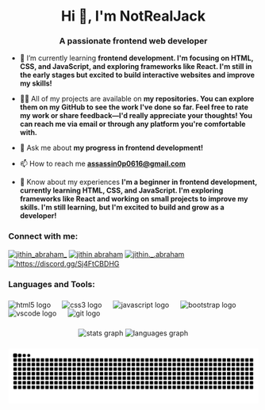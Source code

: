 <h1 align="center">Hi 👋, I'm NotRealJack</h1>
<h3 align="center">A passionate frontend web developer</h3>

- 🌱 I’m currently learning **frontend development. I'm focusing on HTML, CSS, and JavaScript, and exploring frameworks like React. I'm still in the early stages but excited to build interactive websites and improve my skills!**

- 👨‍💻 All of my projects are available on **my repositories. You can explore them on my GitHub to see the work I've done so far. Feel free to rate my work or share feedback—I'd really appreciate your thoughts! You can reach me via email or through any platform you're comfortable with.**

- 💬 Ask me about **my progress in frontend development!**

- 📫 How to reach me **assassin0p0616@gmail.com**

- 📄 Know about my experiences **I'm a beginner in frontend development, currently learning HTML, CSS, and JavaScript. I'm exploring frameworks like React and working on small projects to improve my skills. I'm still learning, but I'm excited to build and grow as a developer!**

<h3 align="left">Connect with me:</h3>
<p align="left">
<a href="https://twitter.com/jithin_abraham_" target="blank"><img align="center" src="https://raw.githubusercontent.com/rahuldkjain/github-profile-readme-generator/master/src/images/icons/Social/twitter.svg" alt="jithin_abraham_" height="30" width="40" /></a>
<a href="https://linkedin.com/in/jithin abraham" target="blank"><img align="center" src="https://raw.githubusercontent.com/rahuldkjain/github-profile-readme-generator/master/src/images/icons/Social/linked-in-alt.svg" alt="jithin abraham" height="30" width="40" /></a>
<a href="https://instagram.com/jithin._.abraham" target="blank"><img align="center" src="https://raw.githubusercontent.com/rahuldkjain/github-profile-readme-generator/master/src/images/icons/Social/instagram.svg" alt="jithin._.abraham" height="30" width="40" /></a>
<a href="https://discord.gg/https://discord.gg/Sj4FtCBDHG" target="blank"><img align="center" src="https://raw.githubusercontent.com/rahuldkjain/github-profile-readme-generator/master/src/images/icons/Social/discord.svg" alt="https://discord.gg/Sj4FtCBDHG" height="30" width="40" /></a>
</p>

<h3 align="left">Languages and Tools:</h3>

###

<div align="left">
  <img src="https://cdn.jsdelivr.net/gh/devicons/devicon/icons/html5/html5-original.svg" height="40" alt="html5 logo"  />
  <img width="15" />
  <img src="https://cdn.jsdelivr.net/gh/devicons/devicon/icons/css3/css3-original.svg" height="40" alt="css3 logo"  />
  <img width="15" />
  <img src="https://cdn.jsdelivr.net/gh/devicons/devicon/icons/javascript/javascript-original.svg" height="40" alt="javascript logo"  />
  <img width="15" />
  <img src="https://cdn.jsdelivr.net/gh/devicons/devicon/icons/bootstrap/bootstrap-original.svg" height="40" alt="bootstrap logo"  />
  <img width="15" />
  <img src="https://cdn.jsdelivr.net/gh/devicons/devicon/icons/vscode/vscode-original.svg" height="40" alt="vscode logo"  />
  <img width="15" />
  <img src="https://cdn.jsdelivr.net/gh/devicons/devicon/icons/git/git-original.svg" height="40" alt="git logo"  />
</div>

###

<div align="center">
  <img src="https://github-readme-stats.vercel.app/api?username=NotRealJacK&hide_title=false&hide_rank=false&show_icons=true&include_all_commits=true&count_private=true&disable_animations=false&theme=dracula&locale=en&hide_border=false&order=1" height="150" alt="stats graph"  />
  <img src="https://github-readme-stats.vercel.app/api/top-langs?username=NotRealJacK&locale=en&hide_title=false&layout=compact&card_width=320&langs_count=5&theme=dracula&hide_border=false&order=2" height="150" alt="languages graph"  />
</div>

###

<img src="https://raw.githubusercontent.com/NotRealJacK/NotRealJacK/output/snake.svg" alt="Snake animation" />

###

